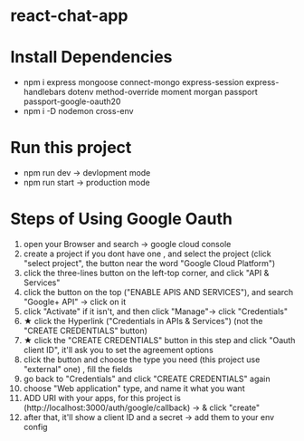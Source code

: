 # react-chat-app

# Install Dependencies

+ npm i express mongoose connect-mongo express-session express-handlebars dotenv method-override moment morgan passport passport-google-oauth20
+ npm i -D nodemon cross-env

# Run this project

+ npm run dev -> devlopment mode
+ npm run start -> production mode




# Steps of Using Google Oauth 

1. open your Browser and search -> google cloud console
2. create a project if you dont have one , and select the project (click "select project", the button near the word "Google Cloud Platform")
3. click the three-lines button on the left-top corner, and click "API & Services"
4. click the button on the top ("ENABLE APIS AND SERVICES"), and search "Google+ API" -> click on it
5. click "Activate" if it isn't, and then click "Manage"-> click "Credentials"
6. ★ click the Hyperlink ("Credentials in APIs & Services") (not the "CREATE CREDENTIALS" button)
7. ★ click the "CREATE CREDENTIALS" button in this step and click "Oauth client ID", it'll ask you to set the agreement options
8. click the button and choose the type you need (this project use "external" one) , fill the fields
9. go back to "Credentials" and click "CREATE CREDENTIALS" again
8. choose "Web application" type, and name it what you want
9. ADD URI with your apps, for this project is (http://localhost:3000/auth/google/callback) -> & click "create"
10. after that, it'll show a client ID and a secret -> add them to your env config
